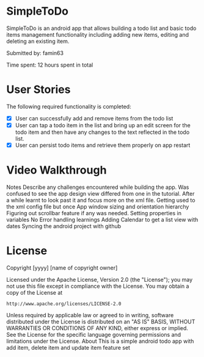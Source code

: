 # SimpleToDo
SimpleToDo is an android app that allows building a todo list and basic todo items management functionality including adding new items, editing and deleting an existing item.

Submitted by: famin63

Time spent: 12 hours spent in total

# User Stories
The following required functionality is completed:

- [x] User can successfully add and remove items from the todo list
- [x] User can tap a todo item in the list and bring up an edit screen for the todo item and then have any changes to the text reflected in the todo list.
- [x] User can persist todo items and retrieve them properly on app restart

# Video Walkthrough

Notes
Describe any challenges encountered while building the app. Was confused to see the app design view differed from one in the tutorial. After a while learnt to look past it and focus more on the xml file. Getting used to the xml config file but once App window sizing and orientation hierarchy Figuring out scrollbar feature if any was needed. Setting properties in variables No Error handling learnings Adding Calendar to get a list view with dates Syncing the android project with github

# License
Copyright [yyyy] [name of copyright owner]

Licensed under the Apache License, Version 2.0 (the "License");
you may not use this file except in compliance with the License.
You may obtain a copy of the License at

    http://www.apache.org/licenses/LICENSE-2.0

Unless required by applicable law or agreed to in writing, software
distributed under the License is distributed on an "AS IS" BASIS,
WITHOUT WARRANTIES OR CONDITIONS OF ANY KIND, either express or implied.
See the License for the specific language governing permissions and
limitations under the License.
About
This is a simple android todo app with add item, delete item and update item feature set
